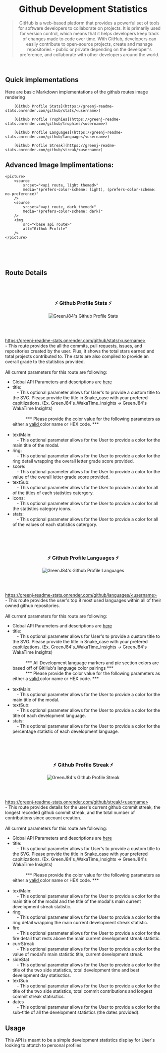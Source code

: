 <h1 align="center"> Github Development Statistics </h1>
<blockquote align="center"> GitHub is a web-based platform that provides a powerful set of tools for software developers to collaborate on projects. It is primarily used for version control, which means that it helps developers keep track of changes made to code over time. With GitHub, developers can easily contribute to open-source projects, create and manage repositories - public or private depending on the developer's preference, and collaborate with other developers around the world.</blockquote>
</br>

## Quick implementations
Here are basic Markdown implementations of the github routes image rendering
```
    [Github Profile Stats](https://greenj-readme-stats.onrender.com/github/stats/<username>)

    [Github Profile Trophies](https://greenj-readme-stats.onrender.com/github/trophies/<username>)

    [Github Profile Languages](https://greenj-readme-stats.onrender.com/github/languages/<username>)
    
    [Github Profile Streak](https://greenj-readme-stats.onrender.com/github/streak/<username>)
```

## Advanced Image Implimentations:
```
<picture>
    <source 
        srcset="<api route, light themed>"
        media="(prefers-color-scheme: light), (prefers-color-scheme: no-preference)"
    />
    <source
        srcset="<api route, dark themed>"
        media="(prefers-color-scheme: dark)"
    />
    <img 
        src="<base api route>" 
        alt="Github Profile"
    />
</picture>
```

<br/><br/><br/>

## Route Details


<br/><br/>

<h3 align="center">⚡ Github Profile Stats ⚡</h3>
<p align="center">
    <picture>
        <source 
            srcset="https://greenj-readme-stats.onrender.com/github/stats/GreenJ84?theme=greenj_light"
            media="(prefers-color-scheme: light), (prefers-color-scheme: no-preference)"
        />
        <source
            srcset="https://greenj-readme-stats.onrender.com/github/stats/GreenJ84?theme=greenj_dark&logo=91FEDD"
            media="(prefers-color-scheme: dark)"
        />
        <img src="https://greenj-readme-stats.onrender.com/github/stats/GreenJ84?theme=greenj_dark&logo=91FEDD" alt="GreenJ84's Github Profile Stats"/>
    </picture>
</p>
<br/><br/>
<p>
    <a href="//">
        https://greenj-readme-stats.onrender.com/github/stats/&lt;username&gt;
    </a>
    </br>
    - This route provides the all the commits, pull requests, issues, and repositories created by the user. Plus, it shows the total stars earned and total projects contributed to. The stats are also compiled to provide an overall grade to the statistics provided.
    </br></br>
    All current parameters for this route are following:
    <ul>
        <li>
            Global API Parameters and descriptions are <a href="../Server_Details.md">here</a>
        </li>
        <li>
            title:
            <br/>
            &emsp;- This optional parameter allows for User's to provide a custom title to the SVG. Please provide the title in Snake_case with your prefered capitilzations. (Ex. GreenJ84's_WakaTime_Insights -> GreenJ84's WakaTime Insights) 
        </li>
        <br/>
        &emsp;&emsp;&emsp;*** Please provide the color value for the following parameters as either a <a href="../Server_Details.md">valid </a> color name or HEX code. ***
        <br/><br/>
        <li>
            textMain:
            <br/>
            &emsp;- This optional parameter allows for the User to provide a color for the main title of the modal.
        </li>
        <li>
            ring:
            <br/>
            &emsp;- This optional parameter allows for the User to provide a color for the ring detail wrapping the overall letter grade score provided.
        </li>
        <li>
            score:
            <br/>
            &emsp;- This optional parameter allows for the User to provide a color for the value of the overall letter grade score provided.
        </li>
        <li>
            textSub:
            <br/>
            &emsp;- This optional parameter allows for the User to provide a color for all of the titles of each statistics catergory.
        </li>
        <li>
            icons:
            <br/>
            &emsp;- This optional parameter allows for the User to provide a color for all the statistics category icons.
        </li>
        <li>
            stats:
            <br/>
            &emsp;- This optional parameter allows for the User to provide a color for all of the values of each statistics catergory.
        </li>
    </ul>
</p>

<!-- <br/><br/><br/>

<h3 align="center">⚡ Github Profile Trophies ⚡</h3>
<p align="center">
    <picture>
        <source 
            srcset="https://greenj-readme-stats.onrender.com/github/trophies/GreenJ84?theme=greenj_light"
            media="(prefers-color-scheme: light), (prefers-color-scheme: no-preference)"
        />
        <source
            srcset="https://greenj-readme-stats.onrender.com/github/trophies/GreenJ84?theme=greenj_dark"
            media="(prefers-color-scheme: dark)"
        />
        <img src="https://greenj-readme-stats.onrender.com/github/trophies/GreenJ84?theme=greenj_dark" alt="GreenJ84's Github Profile Trophies"/>
    </picture>
</p>
<br/><br/>
<p>
    <a href="//">
        https://greenj-readme-stats.onrender.com/github/trophies/&lt;username&gt;
    </a>
    </br>
    - This route provides a graded Trophy representation of the User's Profile Stats: all the commits, pull requests, issues, and repositories created by the user plus total stars earned and total projects contributed to.
    </br></br>
    All current parameters for this route are following:
    <ul>
        <li>
            Global API Parameters and descriptions are <a href="../Server_Details.md">here</a>
        </li>
        <li>
            title:
            <br/>
            &emsp;- This optional parameter allows for User's to provide a custom title to the SVG. Please provide the title in Snake_case with your prefered capitilzations. (Ex. GreenJ84's_WakaTime_Insights -> GreenJ84's WakaTime Insights) 
        </li>
        <br/>
        &emsp;&emsp;&emsp;*** Please provide the color value for the following parameters as either a <a href="../Server_Details.md">valid </a> color name or HEX code. ***
        <br/><br/>
    </ul>
</p> -->


<br/><br/><br/>

<h3 align="center">⚡ Github Profile Languages ⚡</h3>
<p align="center">
    <picture>
        <source 
            srcset="https://greenj-readme-stats.onrender.com/github/languages/GreenJ84?theme=greenj_light"
            media="(prefers-color-scheme: light), (prefers-color-scheme: no-preference)"
        />
        <source
            srcset="https://greenj-readme-stats.onrender.com/github/languages/GreenJ84?theme=greenj_dark"
            media="(prefers-color-scheme: dark)"
        />
        <img src="https://greenj-readme-stats.onrender.com/github/languages/GreenJ84?theme=greenj_dark" alt="GreenJ84's Github Profile Languages"/>
    </picture>
</p>
<br/><br/>
<p>
    <a href="//">
        https://greenj-readme-stats.onrender.com/github/languages/&lt;username&gt;
    </a>
    </br>
    - This route provides the user's top 8 most used languages within all of their owned github repositories.
    </br></br>
    All current parameters for this route are following:
    <ul>
        <li>
            Global API Parameters and descriptions are <a href="../Server_Details.md">here</a>
        </li>
        <li>
            title:
            <br/>
            &emsp;- This optional parameter allows for User's to provide a custom title to the SVG. Please provide the title in Snake_case with your prefered capitilzations. (Ex. GreenJ84's_WakaTime_Insights -> GreenJ84's WakaTime Insights) 
        </li>
        <br/>
        &emsp;&emsp;&emsp;*** All Development language markers and pie section colors are based off of GitHub's language color pairings ***
        <br/>
        &emsp;&emsp;&emsp;*** Please provide the color value for the following parameters as either a <a href="../Server_Details.md">valid </a> color name or HEX code. ***
        <br/><br/>
        <li>
            textMain:
            <br/>
            &emsp;- This optional parameter allows for the User to provide a color for the main title of the modal.
        </li>
        <li>
            textSub:
            <br/>
            &emsp;- This optional parameter allows for the User to provide a color for the title of each development language.
        </li>
        <li>
            stats:
            <br/>
            &emsp;- This optional parameter allows for the User to provide a color for the percentage statistic of each development language.
        </li>
    </ul>
</p>


<br/><br/><br/>

<h3 align="center">⚡ Github Profile Streak ⚡</h3>
<p align="center">
    <picture>
        <source 
            srcset="https://greenj-readme-stats.onrender.com/github/streak/GreenJ84?theme=greenj_light"
            media="(prefers-color-scheme: light), (prefers-color-scheme: no-preference)"
        />
        <source
            srcset="https://greenj-readme-stats.onrender.com/github/streak/GreenJ84?theme=greenj_dark"
            media="(prefers-color-scheme: dark)"
        />
        <img src="https://greenj-readme-stats.onrender.com/github/streak/GreenJ84?theme=greenj_dark" alt="GreenJ84's Github Profile Streak"/>
    </picture>
</p>
<br/><br/>
<p>
    <a href="//">
        https://greenj-readme-stats.onrender.com/github/streak/&lt;username&gt;
    </a>
    </br>
    - This route provides details for the user's current github commit streak, the longest recorded github commit streak, and the total number of contributions since account creation.
    </br></br>
    All current parameters for this route are following:
    <ul>
        <li>
            Global API Parameters and descriptions are <a href="../Server_Details.md">here</a>
        </li>
        <li>
            title:
            <br/>
            &emsp;- This optional parameter allows for User's to provide a custom title to the SVG. Please provide the title in Snake_case with your prefered capitilzations. (Ex. GreenJ84's_WakaTime_Insights -> GreenJ84's WakaTime Insights) 
        </li>
        <br/>
        &emsp;&emsp;&emsp;*** Please provide the color value for the following parameters as either a <a href="../Server_Details.md">valid </a> color name or HEX code. ***
        <br/><br/>
        <li>
            textMain:
            <br/>
            &emsp;- This optional parameter allows for the User to provide a color for the main title of the modal and the title of the modal's main current development streak statistic.
        </li>
        <li>
            ring
            <br/>
            &emsp;- This optional parameter allows for the User to provide a color for the ring detail wrapping the main current development streak statistic.
        </li>
        <li>
            fire
            <br/>
            &emsp;- This optional parameter allows for the User to provide a color for the fire detail that rests above the main current development streak statistic.
        </li>
        <li>
            currStreak
            <br/>
            &emsp;- This optional parameter allows for the User to provide a color for the value of modal's main statistic title, current development streak.
        </li>
        <li>
            sideStat
            <br/>
            &emsp;- This optional parameter allows for the User to provide a color for the title of the two side statistics, total development time and best development day statisctics.
        </li>
        <li>
            textSub
            <br/>
            &emsp;- This optional parameter allows for the User to provide a color for the title of the two side statistics, total commit contributions and longest commit streak statisctics.
        </li>
        <li>
            dates
            <br/>
            &emsp;- This optional parameter allows for the User to provide a color for the sub-title of all the development statistics (the dates provided).
        </li>
    </ul>
</p>



## Usage

This API is meant to be a simple development statistics display for User's looking to attatch to personal profiles
